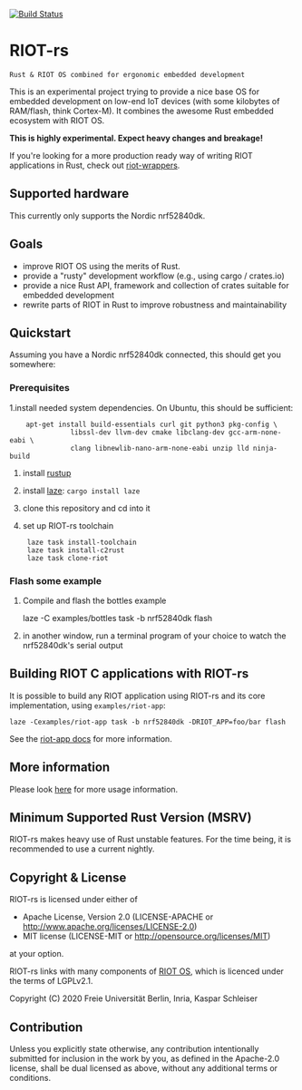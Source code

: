 [![Build Status](https://drone.schleiser.de/api/badges/future-proof-iot/RIOT-rs/status.svg?ref=refs/heads/main)](https://drone.schleiser.de/future-proof-iot/RIOT-rs)

# RIOT-rs

    Rust & RIOT OS combined for ergonomic embedded development

This is an experimental project trying to provide a nice base OS for embedded
development on low-end IoT devices (with some kilobytes of RAM/flash, think Cortex-M).
It combines the awesome Rust embedded ecosystem with RIOT OS.

**This is highly experimental. Expect heavy changes and breakage!**

If you're looking for a more production ready way of writing RIOT applications
in Rust, check out [riot-wrappers](https://gitlab.com/etonomy/riot-wrappers).

## Supported hardware

This currently only supports the Nordic nrf52840dk.

## Goals

- improve RIOT OS using the merits of Rust.
- provide a "rusty" development workflow (e.g., using cargo / crates.io)
- provide a nice Rust API, framework and collection of crates suitable for
  embedded development
- rewrite parts of RIOT in Rust to improve robustness and maintainability

## Quickstart

Assuming you have a Nordic nrf52840dk connected, this should get you somewhere:

### Prerequisites

1.install needed system dependencies. On Ubuntu, this should be sufficient:

        apt-get install build-essentials curl git python3 pkg-config \
                   libssl-dev llvm-dev cmake libclang-dev gcc-arm-none-eabi \
                   clang libnewlib-nano-arm-none-eabi unzip lld ninja-build

1. install [rustup](https://rustup.rs/)

1. install [laze](https://github.com/kaspar030/laze): `cargo install laze`

1. clone this repository and cd into it

1. set up RIOT-rs toolchain

        laze task install-toolchain
        laze task install-c2rust
        laze task clone-riot

### Flash some example

1. Compile and flash the bottles example

   laze -C examples/bottles task -b nrf52840dk flash

1. in another window, run a terminal program of your choice to watch the
  nrf52840dk's serial output

## Building RIOT C applications with RIOT-rs

It is possible to build any RIOT application using RIOT-rs and its core
implementation, using `examples/riot-app`:

    laze -Cexamples/riot-app task -b nrf52840dk -DRIOT_APP=foo/bar flash

See the [riot-app docs](examples/riot-app/README.md) for more information.

## More information

Please look [here](doc/build_system.md) for more usage information.

## Minimum Supported Rust Version (MSRV)

RIOT-rs makes heavy use of Rust unstable features. For the time being, it is
recommended to use a current nightly.

## Copyright & License

RIOT-rs is licensed under either of

- Apache License, Version 2.0 (LICENSE-APACHE or http://www.apache.org/licenses/LICENSE-2.0)
- MIT license (LICENSE-MIT or http://opensource.org/licenses/MIT)

at your option.

RIOT-rs links with many components of [RIOT OS](https://github.com/RIOT-OS/RIOT),
which is licenced under the terms of LGPLv2.1.

Copyright (C) 2020 Freie Universität Berlin, Inria, Kaspar Schleiser

## Contribution

Unless you explicitly state otherwise, any contribution intentionally submitted
for inclusion in the work by you, as defined in the Apache-2.0 license, shall
be dual licensed as above, without any additional terms or conditions.
